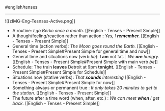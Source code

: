 #english/tenses 

---

![[zIMG-Eng-Tesnses-Active.png]]

- A routine: _I go Berlin once a month_. [[English - Tenses - Present Simple]]
- A though/feeling/reaction rather than action : _Yes, I **remember**._ [[English - Tenses - Present Simple]]
- General time (action verbs): *The Moon goes round the Earth.* [[English - Tenses - Present Simple#Present Simple for general time and now]]
- General time and situations now (verb _be_): I **am** not fat. | _We **are** hungry_. [[English - Tenses - Present Simple#Present Simple with main verb _be_]]
- Schedule: The train **leaves** Detroit at 9pm **tonight**. [[English - Tenses - Present Simple#Present Simple for Schedule]]
- Situations now (stative verbs): *That **sounds** interesting* [[English - Tenses - Present Simple#Present Simple for now]]
- Something always or permanent true : _It only takes 20 minutes to get to the station_. [[English - Tenses - Present Simple]]
- The future after a time word (when, after, etc.) : _We can meet **when** I get back._ [[English - Tenses - Present Simple]]
